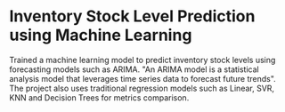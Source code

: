 # Inventory Stock Level Prediction using Machine Learning

Trained a machine learning model to predict inventory stock levels using forecasting models such as ARIMA. "An ARIMA model is a statistical analysis model that leverages time series data to forecast future trends". 
The project also uses traditional regression models such as Linear, SVR, KNN and Decision Trees for metrics comparison. 
